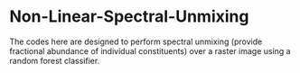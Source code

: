 # Non-Linear-Spectral-Unmixing
The codes here are designed to perform spectral unmixing (provide fractional abundance of individual constituents) over a raster image using a random forest classifier.
